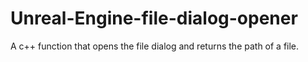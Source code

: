 # Unreal-Engine-file-dialog-opener
A c++ function that opens the file dialog and returns the path of a file.
